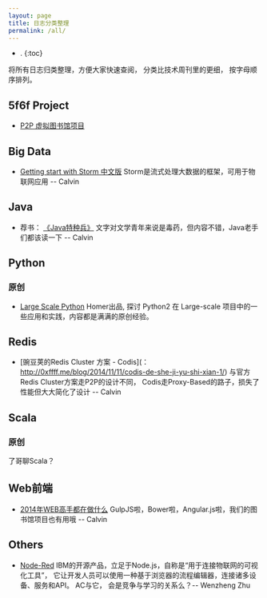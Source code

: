 ```yaml
---
layout: page
title: 日志分类整理
permalink: /all/
---
```


- .
{:toc}

将所有日志归类整理，方便大家快速查阅， 分类比技术周刊里的更细， 按字母顺序排列。

## 5f6f Project

* [P2P 虚拟图书馆项目](http://f5f6.github.io/2015/01/11/booklib-1.html)

## Big Data

* [Getting start with Storm 中文版](http://ifeve.com/getting-started-with-stom-index/) Storm是流式处理大数据的框架，可用于物联网应用 -- Calvin


## Java

* 荐书： [《Java特种兵》](http://book.douban.com/subject/25959139/) 文字对文学青年来说是毒药，但内容不错，Java老手们都该读一下 -- Calvin


## Python

### 原创
* [Large Scale Python](http://aclisp.github.io/jekyll/update/2014/12/29/large-scale-python-1.html)  Homer出品, 探讨 Python2 在 Large-scale 项目中的一些应用和实践，内容都是满满的原创经验。

## Redis

* [豌豆荚的Redis Cluster 方案 - Codis](： http://0xffff.me/blog/2014/11/11/codis-de-she-ji-yu-shi-xian-1/) 与官方Redis Cluster方案走P2P的设计不同， Codis走Proxy-Based的路子，损失了性能但大大简化了设计 -- Calvin

## Scala

### 原创

了哥聊Scala？

## Web前端

* [2014年WEB高手都在做什么](http://yafeilee.me/blogs/54995f3a6c69342f6d100000) GulpJS啦，Bower啦，Angular.js啦，我们的图书馆项目也有用哦  -- Calvin

## Others

* [Node-Red](http://nodered.org/)  IBM的开源产品，立足于Node.js，自称是“用于连接物联网的可视化工具”， 它让开发人员可以使用一种基于浏览器的流程编辑器，连接诸多设备、服务和API。 AC与它， 会是竞争与学习的关系么？-- Wenzheng Zhu

